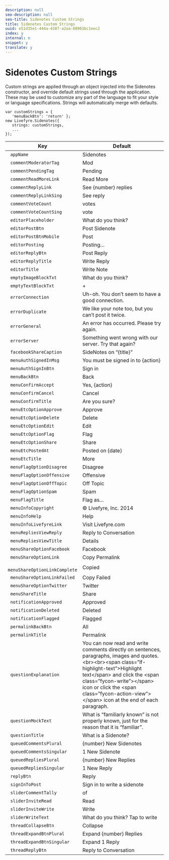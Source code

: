 ```yaml
---
description: null
seo-description: null
seo-title: Sidenotes Custom Strings
title: Sidenotes Custom Strings
uuid: e51d35e1-444a-4387-a2aa-08901bc1eec2
index: y
internal: n
snippet: y
translate: y
---
```


# Sidenotes Custom Strings


<a id="section_bbp_g3y_ty"></a>

Custom strings are applied through an object injected into the Sidenotes constructor, and override default strings used through the application. These may be used to customize any part of the language to fit your style or language specifications. Strings will automatically merge with defaults.

```
var customStrings = { 
   'menuBackBtn': 'return' }; 
new Livefyre.Sidenotes({ 
   strings: customStrings, 
   ...  
});
```

|  Key  | Default  |
|---|---|
|  ` appName`  | Sidenotes  |
|  ` commentModeratorTag`  | Mod  |
|  ` commentPendingTag`  | Pending  |
|  ` commentReadMoreLink`  | Read More  |
|  ` commentReplyLink`  | See {number} replies  |
|  ` commentReplyLinkSing`  | See reply  |
|  ` commentVoteCount`  | votes  |
|  ` commentVoteCountSing`  | vote  |
|  ` editorPlaceholder`  | What do you think?  |
|  ` editorPostBtn`  | Post Sidenote  |
|  ` editorPostBtnMobile`  | Post  |
|  ` editorPosting`  | Posting…  |
|  ` editorReplyBtn`  | Post Reply  |
|  ` editorReplyTitle`  | Write Reply  |
|  ` editorTitle`  | Write Note  |
|  ` emptyImageBlockTxt`  | What do you think?  |
|  ` emptyTextBlockTxt`  | +  |
|  ` errorConnection`  | Uh-oh. You don’t seem to have a good connection.  |
|  ` errorDuplicate`  | We like your note too, but you can’t post it twice.  |
|  ` errorGeneral`  | An error has occurred. Please try again.  |
|  ` errorServer`  | Something went wrong with our server. Try that again?  |
|  ` facebookShareCaption`  | SideNotes on “{title}”  |
|  ` menuAuthSignedInMsg`  | You must be signed in to {action}  |
|  ` menuAuthSignInBtn`  | Sign in  |
|  ` menuBackBtn`  | Back  |
|  ` menuConfirmAccept`  | Yes, {action}  |
|  ` menuConfirmCancel`  | Cancel  |
|  ` menuConfirmTitle`  | Are you sure?  |
|  ` menuEtcOptionApprove`  | Approve  |
|  ` menuEtcOptionDelete`  | Delete  |
|  ` menuEtcOptionEdit`  | Edit  |
|  ` menuEtcOptionFlag`  | Flag  |
|  ` menuEtcOptionShare`  | Share  |
|  ` menuEtcPostedAt`  | Posted on {date}  |
|  ` menuEtcTitle`  | More  |
|  ` menuFlagOptionDisagree`  | Disagree  |
|  ` menuFlagOptionOffensive`  | Offensive  |
|  ` menuFlagOptionOffTopic`  | Off Topic  |
|  ` menuFlagOptionSpam`  | Spam  |
|  ` menuFlagTitle`  | Flag as…  |
|  ` menuInfoCopyright`  | © Livefyre, Inc. 2014  |
|  ` menuInfoHelp`  | Help  |
|  ` menuInfoLivefyreLink`  | Visit Livefyre.com  |
|  ` menuRepliesViewReply`  | Reply to Conversation  |
|  ` menuRepliesViewTitle`  | Details  |
|  ` menuShareOptionFacebook`  | Facebook  |
|  ` menuShareOptionLink`  | Copy Permalink  |
|  ` menuShareOptionLinkComplete`  | Copied  |
|  ` menuShareOptionLinkFailed`  | Copy Failed  |
|  ` menuShareOptionTwitter`  | Twitter  |
|  ` menuShareTitle`  | Share  |
|  ` notificationApproved`  | Approved  |
|  ` notificationDeleted`  | Deleted  |
|  ` notificationFlagged`  | Flagged  |
|  ` permalinkBackBtn`  | All  |
|  ` permalinkTitle`  | Permalink  |
|  ` questionExplanation`  | You can now read and write comments directly on sentences, paragraphs, images and quotes.&lt;br&gt;&lt;br&gt;&lt;span class=”lf-highlight-text”&gt;Highlight text&lt;/span&gt; and click the &lt;span class=”fycon-write”&gt;&lt;/span&gt; icon or click the &lt;span class=”fycon-action-view”&gt;&lt;/span&gt; icon at the end of each paragraph.  |
|  ` questionMockText`  | What is “familiarly known” is not properly known, just for the reason that it is “familiar”.  |
|  ` questionTitle`  | What is a Sidenote?  |
|  ` queuedCommentsPlural`  | {number} New Sidenotes  |
|  ` queuedCommentsSingular`  | 1 New Sidenote  |
|  ` queuedRepliesPlural`  | {number} New Replies  |
|  ` queuedRepliesSingular`  | 1 New Reply  |
|  ` replyBtn`  | Reply  |
|  ` signInToPost`  | Sign in to write a sidenote  |
|  ` sliderCommentTally`  | of  |
|  ` sliderInviteRead`  | Read  |
|  ` sliderInviteWrite`  | Write  |
|  ` sliderWriteText`  | What do you think? Tap to write  |
|  ` threadCollapseBtn`  | Collapse  |
|  ` threadExpandBtnPlural`  | Expand {number} Replies  |
|  ` threadExpandBtnSingular`  | Expand 1 Reply  |
|  ` threadReplyBtn`  | Reply to Conversation  |


